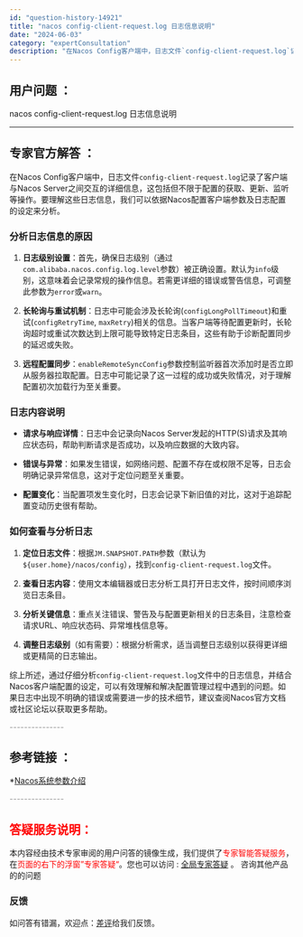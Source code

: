 ```yaml
---
id: "question-history-14921"
title: "nacos config-client-request.log 日志信息说明"
date: "2024-06-03"
category: "expertConsultation"
description: "在Nacos Config客户端中，日志文件`config-client-request.log`记录了客户端与Nacos Server之间交互的详细信息，这包括但不限于配置的获取、更新、监听等操作。要理解这些日志信息，我们可以依据Nacos配置客户端参数及日志配置的设定来分析。### 分析日志信息"
---
```


## 用户问题 ： 
 nacos config-client-request.log 日志信息说明  

---------------
## 专家官方解答 ：

在Nacos Config客户端中，日志文件`config-client-request.log`记录了客户端与Nacos Server之间交互的详细信息，这包括但不限于配置的获取、更新、监听等操作。要理解这些日志信息，我们可以依据Nacos配置客户端参数及日志配置的设定来分析。

### 分析日志信息的原因

1. **日志级别设置**：首先，确保日志级别（通过`com.alibaba.nacos.config.log.level`参数）被正确设置。默认为`info`级别，这意味着会记录常规的操作信息。若需更详细的错误或警告信息，可调整此参数为`error`或`warn`。

2. **长轮询与重试机制**：日志中可能会涉及长轮询(`configLongPollTimeout`)和重试(`configRetryTime`, `maxRetry`)相关的信息。当客户端等待配置更新时，长轮询超时或重试次数达到上限可能导致特定日志条目，这些有助于诊断配置同步的延迟或失败。

3. **远程配置同步**：`enableRemoteSyncConfig`参数控制监听器首次添加时是否立即从服务器拉取配置。日志中可能记录了这一过程的成功或失败情况，对于理解配置初次加载行为至关重要。

### 日志内容说明

- **请求与响应详情**：日志中会记录向Nacos Server发起的HTTP(S)请求及其响应状态码，帮助判断请求是否成功，以及响应数据的大致内容。
  
- **错误与异常**：如果发生错误，如网络问题、配置不存在或权限不足等，日志会明确记录异常信息，这对于定位问题至关重要。

- **配置变化**：当配置项发生变化时，日志会记录下新旧值的对比，这对于追踪配置变动历史很有帮助。

### 如何查看与分析日志

1. **定位日志文件**：根据`JM.SNAPSHOT.PATH`参数（默认为`${user.home}/nacos/config`），找到`config-client-request.log`文件。

2. **查看日志内容**：使用文本编辑器或日志分析工具打开日志文件，按时间顺序浏览日志条目。

3. **分析关键信息**：重点关注错误、警告及与配置更新相关的日志条目，注意检查请求URL、响应状态码、异常堆栈信息等。

4. **调整日志级别**（如有需要）：根据分析需求，适当调整日志级别以获得更详细或更精简的日志输出。

综上所述，通过仔细分析`config-client-request.log`文件中的日志信息，并结合Nacos客户端配置的设定，可以有效理解和解决配置管理过程中遇到的问题。如果日志中出现不明确的错误或需要进一步的技术细节，建议查阅Nacos官方文档或社区论坛以获取更多帮助。


<font color="#949494">---------------</font> 


## 参考链接 ：

*[Nacos系统参数介绍](https://nacos.io/docs/latest/guide/admin/system-configurations)


 <font color="#949494">---------------</font> 
 


## <font color="#FF0000">答疑服务说明：</font> 

本内容经由技术专家审阅的用户问答的镜像生成，我们提供了<font color="#FF0000">专家智能答疑服务</font>，在<font color="#FF0000">页面的右下的浮窗”专家答疑“</font>。您也可以访问 : [全局专家答疑](https://answer.opensource.alibaba.com/docs/intro) 。 咨询其他产品的的问题

### 反馈
如问答有错漏，欢迎点：[差评](https://ai.nacos.io/user/feedbackByEnhancerGradePOJOID?enhancerGradePOJOId=14922)给我们反馈。
